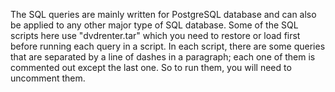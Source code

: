 The SQL queries are mainly written for PostgreSQL database and can also be applied to any other major type of SQL database. 
Some of the SQL scripts here use "dvdrenter.tar" which you need to restore or load first before running each query in a script.
In each script, there are some queries that are separated by a line of dashes in a paragraph; each one of them is commented out except the last one. So to run them, you will need to uncomment them.
